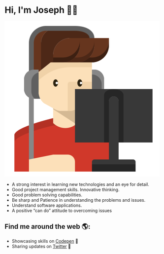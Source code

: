 # Hi, I'm Joseph 👋🏾 

<img src="https://raw.githubusercontent.com/Josephdias92/Josephdias92/master/programmer.png" alt="Joseph Dias - software engineer">

- A strong interest in learning new technologies and an eye for detail.
- Good project management skills. Innovative thinking.
- Good problem solving capabilities.
- Be sharp and Patience in understanding the problems and issues.
- Understand software applications.
- A positive “can do” attitude to overcoming issues


## Find me around the web 🌎:
- Showcasing skills on <a href="https://codepen.io/josephdias92">Codepen</a> 🏓
- Sharing updates on <a href="https://twitter.com/joeykdias">Twitter</a> 💼

